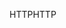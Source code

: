 <span data-ttu-id="0b632-101">HTTP</span><span class="sxs-lookup"><span data-stu-id="0b632-101">HTTP</span></span>